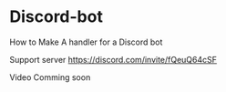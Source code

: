 # Discord-bot
How to Make A handler for a Discord  bot

Support server https://discord.com/invite/fQeuQ64cSF 

Video Comming soon
